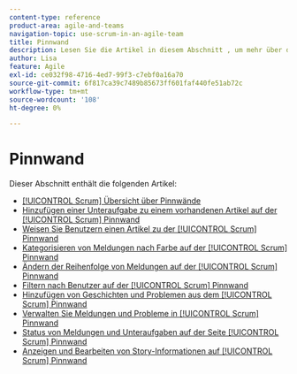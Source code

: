 ```yaml
---
content-type: reference
product-area: agile-and-teams
navigation-topic: use-scrum-in-an-agile-team
title: Pinnwand
description: Lesen Sie die Artikel in diesem Abschnitt , um mehr über die Verwendung der Scrum-Pinnwand in Workfront zu erfahren.
author: Lisa
feature: Agile
exl-id: ce032f98-4716-4ed7-99f3-c7ebf0a16a70
source-git-commit: 6f817ca39c7489b85673ff601faf440fe51ab72c
workflow-type: tm+mt
source-wordcount: '108'
ht-degree: 0%

---
```


# Pinnwand

Dieser Abschnitt enthält die folgenden Artikel:

* [[!UICONTROL Scrum] Übersicht über Pinnwände](../../../agile/use-scrum-in-an-agile-team/scrum-board/scrum-board-overview.md)
* [Hinzufügen einer Unteraufgabe zu einem vorhandenen Artikel auf der [!UICONTROL Scrum] Pinnwand](../../../agile/use-scrum-in-an-agile-team/scrum-board/add-a-subtask-to-an-existing-story-scrum.md)
* [Weisen Sie Benutzern einen Artikel zu der [!UICONTROL Scrum] Pinnwand](../../../agile/use-scrum-in-an-agile-team/scrum-board/assign-users-to-a-story-scrum.md)
* [Kategorisieren von Meldungen nach Farbe auf der [!UICONTROL Scrum] Pinnwand](../../../agile/use-scrum-in-an-agile-team/scrum-board/categorize-stories-by-color.md)
* [Ändern der Reihenfolge von Meldungen auf der [!UICONTROL Scrum] Pinnwand](../../../agile/use-scrum-in-an-agile-team/scrum-board/change-order-of-stories.md)
* [Filtern nach Benutzer auf der [!UICONTROL Scrum] Pinnwand](../../../agile/use-scrum-in-an-agile-team/scrum-board/filter-by-user-scrum-board.md)
* [Hinzufügen von Geschichten und Problemen aus dem [!UICONTROL Scrum] Pinnwand](../../../agile/use-scrum-in-an-agile-team/scrum-board/add-story-from-scrum-board.md)
* [Verwalten Sie Meldungen und Probleme in [!UICONTROL Scrum] Pinnwand](../../../agile/use-scrum-in-an-agile-team/scrum-board/manage-scrum-board.md)
* [Status von Meldungen und Unteraufgaben auf der Seite [!UICONTROL Scrum] Pinnwand](../../../agile/use-scrum-in-an-agile-team/scrum-board/update-status-of-stories-and-subtasks.md)
* [Anzeigen und Bearbeiten von Story-Informationen auf [!UICONTROL Scrum] Pinnwand](../../../agile/use-scrum-in-an-agile-team/scrum-board/view-and-edit-story-info.md)
